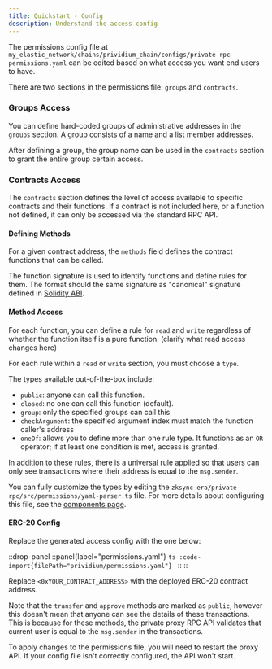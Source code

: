 ```yaml
---
title: Quickstart - Config
description: Understand the access config
---
```


The permissions config file at
`my_elastic_network/chains/prividium_chain/configs/private-rpc-permissions.yaml`
can be edited based on what access you want end users to have.

There are two sections in the permissions file: `groups` and `contracts`.

### Groups Access

You can define hard-coded groups of administrative addresses in the `groups` section.
A group consists of a name and a list member addresses.

After defining a group,
the group name can be used in the `contracts` section to grant the entire group certain access.

### Contracts Access

The `contracts` section defines the level of access available to specific contracts and their functions.
If a contract is not included here, or a function not defined,
it can only be accessed via the standard RPC API.

#### Defining Methods

For a given contract address, the `methods` field defines the contract functions that can be called.

The function signature is used to identify functions and define rules for them.
The format should the same signature as "canonical" signature defined in [Solidity ABI](https://docs.soliditylang.org/en/latest/abi-spec.html).

#### Method Access

For each function, you can define a rule for `read` and `write` regardless of whether the function itself is a pure function.
(clarify what read access changes here)

For each rule within a `read` or `write` section,
you must choose a `type`.

The types available out-of-the-box include:

- `public`: anyone can call this function.
- `closed`: no one can call this function (default).
- `group`: only the specified groups can call this
- `checkArgument`: the specified argument index must match the function caller's address
- `oneOf`: allows you to define more than one rule type.
  It functions as an `OR` operator;
  if at least one condition is met, access is granted.

In addition to these rules,
there is a universal rule applied
so that users can only see transactions where
their address is equal to the `msg.sender`.

You can fully customize the types by editing the `zksync-era/private-rpc/src/permissions/yaml-parser.ts` file.
For more details about configuring this file, see the [components page](/zk-stack/prividium/components).

#### ERC-20 Config

Replace the generated access config with the one below:

::drop-panel
  ::panel{label="permissions.yaml"}
    ```ts
    :code-import{filePath="prividium/permissions.yaml"}
    ```
  ::
::

Replace `<0xYOUR_CONTRACT_ADDRESS>` with the deployed ERC-20 contract address.

Note that the `transfer` and `approve` methods are marked as `public`,
however this doesn't mean that anyone can see the details of these transactions.
This is because for these methods, the private proxy RPC API validates that current user is equal to the `msg.sender` in the transactions.

To apply changes to the permissions file,
you will need to restart the proxy API.
If your config file isn't correctly configured,
the API won't start.
